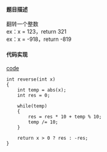 #### 题目描述
翻转一个整数  
ex：x = 123，return	321  
ex：x = -918，return -819  

#### 代码实现

[code](/Math/reverse_int.cpp)

```
int reverse(int x)
{
	int temp = abs(x);
	int res = 0;

	while(temp)
	{
		res = res * 10 + temp % 10;
		temp /= 10;
	}

	return x > 0 ? res : -res;
}

```